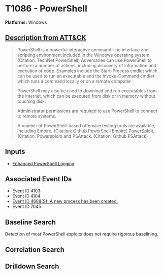 # T1086 - PowerShell

**Platforms:** Windows

## [Description from ATT&CK](https://attack.mitre.org/wiki/Technique/T1086)

<blockquote>PowerShell is a powerful interactive command-line interface and scripting environment included in the Windows operating system. (Citation: TechNet PowerShell) Adversaries can use PowerShell to perform a number of actions, including discovery of information and execution of code. Examples include the Start-Process cmdlet which can be used to run an executable and the Invoke-Command cmdlet which runs a command locally or on a remote computer. 

PowerShell may also be used to download and run executables from the Internet, which can be executed from disk or in memory without touching disk.

Administrator permissions are required to use PowerShell to connect to remote systems.

A number of PowerShell-based offensive testing tools are available, including Empire, (Citation: Github PowerShell Empire) PowerSploit, (Citation: Powersploit) and PSAttack. (Citation: Github PSAttack)</blockquote>

## Inputs

- [Enhanced PowerShell Logging](../../inputs/enhanced-powershell-logging.md)


## Associated Event IDs 
- Event ID 4103
- Event ID 4104
- [Event ID 4688\(S\): A new process has been created.](../../events/4688S/4688S.md) 
- Event ID 7045

## Baseline Search
Detection of most PowerShell exploits does not require rigorous baselining.

## Correlation Search

## Drilldown Search

